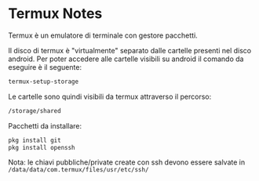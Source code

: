 # Termux Notes

Termux è un emulatore di terminale con gestore pacchetti.

Il disco di termux è "virtualmente" separato dalle cartelle presenti nel disco android. Per poter accedere alle cartelle visibili su android il comando da eseguire è il seguente:

```bash
termux-setup-storage
```

Le cartelle sono quindi visibili da termux attraverso il percorso:

```bash
/storage/shared
```

Pacchetti da installare:

```bash
pkg install git
pkg install openssh
```

Nota: le chiavi pubbliche/private create con ssh devono essere salvate in ``/data/data/com.termux/files/usr/etc/ssh/``
